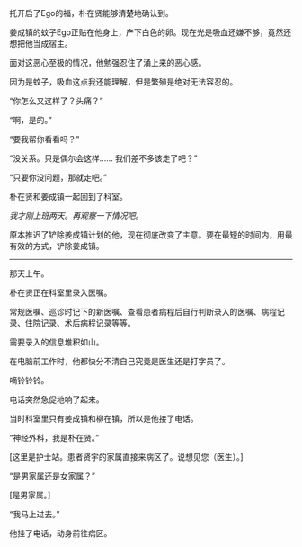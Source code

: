托开启了Ego的福，朴在贤能够清楚地确认到。

姜成镇的蚊子Ego正贴在他身上，产下白色的卵。现在光是吸血还嫌不够，竟然还想把他当成宿主。

面对这恶心至极的情况，他勉强忍住了涌上来的恶心感。

因为是蚊子，吸血这点我还能理解，但是繁殖是绝对无法容忍的。

“你怎么又这样了？头痛？”

“啊，是的。”

“要我帮你看看吗？”

“没关系。只是偶尔会这样…… 我们差不多该走了吧？”

“只要你没问题，那就走吧。”

朴在贤和姜成镇一起回到了科室。

*我才刚上班两天。再观察一下情况吧。*

原本推迟了铲除姜成镇计划的他，现在彻底改变了主意。要在最短的时间内，用最有效的方式，铲除姜成镇。

* * *

那天上午。

朴在贤正在科室里录入医嘱。

常规医嘱、巡诊时记下的新医嘱、查看患者病程后自行判断录入的医嘱、病程记录、住院记录、术后病程记录等等。

需要录入的信息堆积如山。

在电脑前工作时，他都快分不清自己究竟是医生还是打字员了。

嘀铃铃铃。

电话突然急促地响了起来。

当时科室里只有姜成镇和柳在镇，所以是他接了电话。

“神经外科，我是朴在贤。”

[这里是护士站。患者贤宇的家属直接来病区了。说想见您（医生）。]

“是男家属还是女家属？”

[是男家属。]

“我马上过去。”

他挂了电话，动身前往病区。